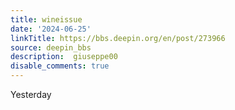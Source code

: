 ```yaml
---
title: wineissue
date: '2024-06-25'
linkTitle: https://bbs.deepin.org/en/post/273966
source: deepin_bbs
description:  giuseppe00 
disable_comments: true
---
```

Yesterday 
